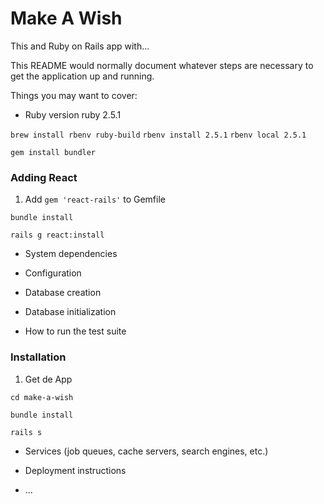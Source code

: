 # Make A Wish

This and Ruby on Rails app with...

This README would normally document whatever steps are necessary to get the
application up and running.

Things you may want to cover:

* Ruby version
 ruby 2.5.1

`brew install rbenv ruby-build`
`rbenv install 2.5.1`
`rbenv local 2.5.1`

`gem install bundler`

### Adding React

1. Add `gem 'react-rails'` to Gemfile

`bundle install`

`rails g react:install`



* System dependencies

* Configuration

* Database creation

* Database initialization

* How to run the test suite

### Installation

1. Get de App

`cd make-a-wish`

`bundle install`

`rails s`

* Services (job queues, cache servers, search engines, etc.)

* Deployment instructions

* ...
